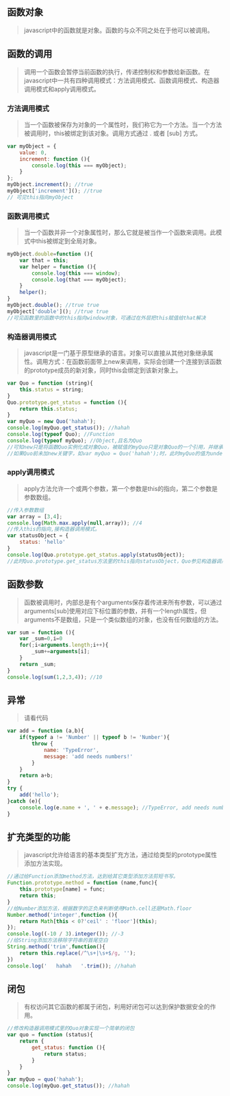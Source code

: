 ## 函数对象

> javascript中的函数就是对象。函数的与众不同之处在于他可以被调用。

## 函数的调用

> 调用一个函数会暂停当前函数的执行，传递控制权和参数给新函数。在javascript中一共有四种调用模式：方法调用模式、函数调用模式、构造器调用模式和apply调用模式。

### 方法调用模式

> 当一个函数被保存为对象的一个属性时，我们称它为一个方法。当一个方法被调用时，this被绑定到该对象。调用方式通过 . 或者 [sub] 方式。

```javascript
var myObject = {
	value: 0,
	increment: function (){
		console.log(this === myObject);
	}
};
myObject.increment(); //true
myObject['increment'](); //true
// 可见this指向myObject
```

### 函数调用模式

> 当一个函数并非一个对象属性时，那么它就是被当作一个函数来调用。此模式中this被绑定到全局对象。

```javascript
myObject.double=function (){
	var that = this;
	var helper = function (){
		console.log(this === window);
		console.log(that === myObject);
	}
	helper();
}
myObject.double(); //true true
myObject['double'](); //true true
//可见函数里的函数中的this指向window对象，可通过在外层把this赋值给that解决
```

### 构造器调用模式

> javascript是一门基于原型继承的语言。对象可以直接从其他对象继承属性。调用方式：在函数前面带上new来调用，实际会创建一个连接到该函数的prototype成员的新对象，同时this会绑定到该新对象上。

```javascript
var Quo = function (string){
	this.status = string;
}
Quo.prototype.get_status = function (){
	return this.status;
}
var myQuo = new Quo('hahah');
console.log(myQuo.get_status()); //hahah
console.log(typeof Quo); //Function
console.log(typeof myQuo); //Object,且名为Quo
//可知new只是将函数Quo实例化成对象Quo，被赋值的myQuo只是对象Quo的一个引用，并继承了对象Quo的属性和方法。
//如果Quo前未加new关键字，如var myQuo = Quo('hahah');时，此时myQuo的值为undefined。
```

### apply调用模式

> apply方法允许一个或两个参数，第一个参数是this的指向，第二个参数是参数数组。

```javascript
//传入参数数组
var array = [3,4];
console.log(Math.max.apply(null,array)); //4
//传入this的指向,接构造器调用模式。
var statusObject = {
	status: 'hello'
}
console.log(Quo.prototype.get_status.apply(statusObject));
//此时Quo.prototype.get_status方法里的this指向statusObject，Quo参见构造器调用模式。
```

## 函数参数

> 函数被调用时，内部总是有个arguments保存着传进来所有参数，可以通过arguments[sub]使用对应下标位置的参数，并有一个length属性，但arguments不是数组，只是一个类似数组的对象，也没有任何数组的方法。

```javascript
var sum = function (){
	var _sum=0,i=0
	for(;i<arguments.length;i++){
		_sum+=arguments[i];
	}
	return _sum;
}
console.log(sum(1,2,3,4)); //10
```

## 异常

> 请看代码

```javascript
var add = function (a,b){
	if(typeof a != 'Number' || typeof b != 'Number'){
		throw {
			name: 'TypeError',
			message: 'add needs numbers!'
		}
	}
	return a+b;
}
try {
	add('hello');
}catch (e){
	console.log(e.name + ', ' + e.message); //TypeError, add needs numbers!
}
```

## 扩充类型的功能

> javascript允许给语言的基本类型扩充方法，通过给类型的prototype属性添加方法实现。

```javascript
//通过给Function添加method方法，达到给其它类型添加方法剪短书写。
Function.prototype.method = function (name,func){
	this.prototype[name] = func;
	return this;
}
//给Number添加方法，根据数字的正负来判断使用Math.cell还是Math.floor
Number.method('integer',function (){
	return Math[this < 0?'ceil' : 'floor'](this);
});
console.log((-10 / 3).integer()); //-3
//给String添加方法移除字符串的首尾空白
String.method('trim',function(){
	return this.replace(/^\s+|\s+$/g, '');
})
console.log('   hahah   '.trim()); //hahah
```

## 闭包

> 有权访问其它函数的都属于闭包，利用好闭包可以达到保护数据安全的作用。

```javascript
//修改构造器调用模式里的Quo对象实现一个简单的闭包
var quo = function (status){
	return {
		get_status: function (){
			return status;
		}
	}
}
var myQuo = quo('hahah');
console.log(myQuo.get_status()); //hahah
```